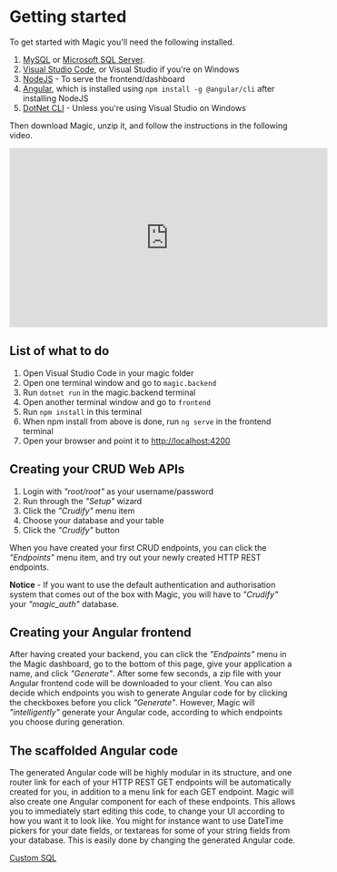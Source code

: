 # Getting started

To get started with Magic you'll need the following installed.

1. [MySQL](https://dev.mysql.com/downloads/mysql/) or [Microsoft SQL Server](https://www.microsoft.com/en-us/sql-server/sql-server-downloads).
2. [Visual Studio Code](https://code.visualstudio.com/download), or Visual Studio if you're on Windows
3. [NodeJS](https://nodejs.org/en/download/) - To serve the frontend/dashboard
4. [Angular](https://cli.angular.io), which is installed using `npm install -g @angular/cli` after installing NodeJS
5. [DotNet CLI](https://dotnet.microsoft.com/learn/dotnet/hello-world-tutorial/install) - Unless you're using Visual Studio on Windows

Then download Magic, unzip it, and follow the instructions in the following video.

<div style="margin-left: auto; margin-right: auto; width: 560px;">
<iframe width="560" height="315" src="https://www.youtube.com/embed/qPn5tfGfhR4" frameborder="0" allow="accelerometer; autoplay; encrypted-media; gyroscope; picture-in-picture" allowfullscreen></iframe>
</div>

## List of what to do

1. Open Visual Studio Code in your magic folder
2. Open one terminal window and go to `magic.backend`
3. Run `dotnet run` in the magic.backend terminal
4. Open another terminal window and go to `frontend`
5. Run `npm install` in this terminal
6. When npm install from above is done, run `ng serve` in the frontend terminal
7. Open your browser and point it to [http://localhost:4200](http://localhost:4200)

## Creating your CRUD Web APIs

1. Login with _"root/root"_ as your username/password
2. Run through the _"Setup"_ wizard
3. Click the _"Crudify"_ menu item
4. Choose your database and your table
5. Click the _"Crudify"_ button

When you have created your first CRUD endpoints, you can click the _"Endpoints"_ menu item, and try out your
newly created HTTP REST endpoints.

**Notice** - If you want to use the default authentication and authorisation system that comes out of the
box with Magic, you will have to _"Crudify"_ your _"magic\_auth"_ database.

## Creating your Angular frontend

After having created your backend, you can click the _"Endpoints"_ menu in the Magic dashboard, go to the
bottom of this page, give your application a name, and click _"Generate"_. After some few seconds, a zip file
with your Angular frontend code will be downloaded to your client. You can also decide which endpoints you
wish to generate Angular code for by clicking the checkboxes before you click _"Generate"_. However, Magic
will _"intelligently"_ generate your Angular code, according to which endpoints you choose during generation.

## The scaffolded Angular code

The generated Angular code will be highly modular in its structure, and one router link for each of your
HTTP REST GET endpoints will be automatically created for you, in addition to a menu link for each GET endpoint.
Magic will also create one Angular component for each of these endpoints. This allows you to immediately
start editing this code, to change your UI according to how you want it to look like. You might for instance
want to use DateTime pickers for your date fields, or textareas for some of your string fields from your database.
This is easily done by changing the generated Angular code.

[Custom SQL](/custom-sql)
